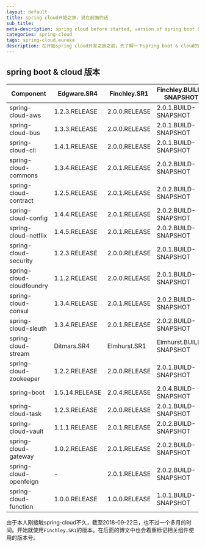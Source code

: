 ```yaml
---
layout: default
title: spring cloud开始之旅，说在前面的话
sub_title: 
meta-description: spring cloud before started, version of spring boot & cloud must be declare first
categories: spring-cloud
tags: spring-cloud,eureka
description: 在开始spring cloud开发之旅之前，先了解一下spring boot & cloud的版本情况。spring cloud系列的博文会使用Finchley.SR1的版本
---
```


## spring boot & cloud 版本


Component	|	Edgware.SR4	|	Finchley.SR1	|	Finchley.BUILD-SNAPSHOT
---------------|------------|------------------|----------------------
spring-cloud-aws	|	1.2.3.RELEASE	|	2.0.0.RELEASE	|	2.0.1.BUILD-SNAPSHOT
spring-cloud-bus	|	1.3.3.RELEASE	|	2.0.0.RELEASE	|	2.0.1.BUILD-SNAPSHOT
spring-cloud-cli	|	1.4.1.RELEASE	|	2.0.0.RELEASE	|	2.0.1.BUILD-SNAPSHOT
spring-cloud-commons	|	1.3.4.RELEASE	|	2.0.1.RELEASE	|	2.0.2.BUILD-SNAPSHOT
spring-cloud-contract	|	1.2.5.RELEASE	|	2.0.1.RELEASE	|	2.0.2.BUILD-SNAPSHOT
spring-cloud-config	|	1.4.4.RELEASE	|	2.0.1.RELEASE	|	2.0.2.BUILD-SNAPSHOT
spring-cloud-netflix	|	1.4.5.RELEASE	|	2.0.1.RELEASE	|	2.0.2.BUILD-SNAPSHOT
spring-cloud-security	|	1.2.3.RELEASE	|	2.0.0.RELEASE	|	2.0.1.BUILD-SNAPSHOT
spring-cloud-cloudfoundry	|	1.1.2.RELEASE	|	2.0.0.RELEASE	|	2.0.1.BUILD-SNAPSHOT
spring-cloud-consul	|	1.3.4.RELEASE	|	2.0.1.RELEASE	|	2.0.2.BUILD-SNAPSHOT
spring-cloud-sleuth	|	1.3.4.RELEASE	|	2.0.1.RELEASE	|	2.0.2.BUILD-SNAPSHOT
spring-cloud-stream	|	Ditmars.SR4	|	Elmhurst.SR1	|	Elmhurst.BUILD-SNAPSHOT
spring-cloud-zookeeper	|	1.2.2.RELEASE	|	2.0.0.RELEASE	|	2.0.1.BUILD-SNAPSHOT
spring-boot	|	1.5.14.RELEASE	|	2.0.4.RELEASE	|	2.0.4.BUILD-SNAPSHOT
spring-cloud-task	|	1.2.3.RELEASE	|	2.0.0.RELEASE	|	2.0.1.BUILD-SNAPSHOT
spring-cloud-vault	|	1.1.1.RELEASE	|	2.0.1.RELEASE	|	2.0.2.BUILD-SNAPSHOT
spring-cloud-gateway	|	1.0.2.RELEASE	|	2.0.1.RELEASE	|	2.0.2.BUILD-SNAPSHOT
spring-cloud-openfeign	|	-	|	2.0.1.RELEASE	|	2.0.2.BUILD-SNAPSHOT
spring-cloud-function	|	1.0.0.RELEASE	|	1.0.0.RELEASE	|	1.0.1.BUILD-SNAPSHOT



由于本人刚接触spring-cloud不久，截至2018-09-22日，也不过一个多月的时间。开始就使用`Finchley.SR1`的版本。在后面的博文中也会着重标记相关组件使用的版本号。
